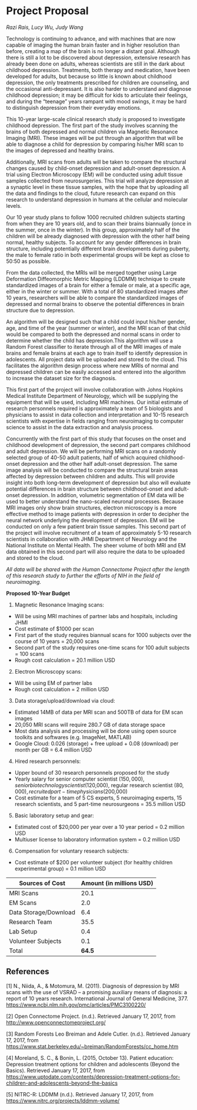 # Project Proposal
*Razi Rais, Lucy Wu, Judy Wang*

Technology is continuing to advance, and with machines that are now capable of imaging the human brain faster and in higher resolution than before, creating a map of the brain is no longer a distant goal. Although there is still a lot to be discovered about depression, extensive research has already been done on adults, whereas scientists are still in the dark about childhood depression. Treatments, both therapy and medication, have been developed for adults, but because so little is known about childhood depression, the only treatments prescribed for children are counseling, and the occasional anti-depressant. It is also harder to understand and diagnose childhood depression; it may be difficult for kids to articulate their feelings, and during the “teenage” years rampant with mood swings, it may be hard to distinguish depression from their everyday emotions. 

This 10-year large-scale clinical research study is proposed to investigate childhood depression. The first part of the study involves scanning the brains of both depressed and normal children via Magnetic Resonance Imaging (MRI). These images will be put through an algorithm that will be able to diagnose a child for depression by comparing his/her MRI scan to the images of depressed and healthy brains. 

Additionally, MRI scans from adults will be taken to compare the structural changes caused by child-onset depression and adult-onset depression. A trial using Electron Microscopy (EM) will be conducted using adult tissue samples collected from neurosurgeries. This trial will analyze depression at a synaptic level in these tissue samples, with the hope that by uploading all the data and findings to the cloud, future research can expand on this research to understand depression in humans at the cellular and molecular levels. 

Our 10 year study plans to follow 1000 recruited children subjects starting from when they are 10 years old, and to scan their brains biannually (once in the summer, once in the winter). In this group, approximately half of the children will be already diagnosed with depression with the other half being normal, healthy subjects. To account for any gender differences in brain structure, including potentially different brain developments during puberty, the male to female ratio in both experimental groups will be kept as close to 50:50 as possible. 

From the data collected, the MRIs will be merged together using Large Deformation Diffeomorphic Metric Mapping (LDDMM) technique to create standardized images of a brain for either a female or male, at a specific age, either in the winter or summer. With a total of 80 standardized images after 10 years, researchers will be able to compare the standardized images of depressed and normal brains to observe the potential differences in brain structure due to depression. 

An algorithm will be designed such that a child could input his/her gender, age, and time of the year (summer or winter), and the MRI scan of that child would be compared to both the depressed and normal scans in order to determine whether the child has depression.This algorithm will use a Random Forest classifier to iterate through all of the MRI images of male brains and female brains at each age to train itself to identify depression in adolescents. All project data will be uploaded and stored to the cloud. This facilitates the algorithm design process where new MRIs of normal and depressed children can be easily accessed and entered into the algorithm to increase the dataset size for the diagnosis. 

This first part of the project will involve collaboration with Johns Hopkins Medical Institute Department of Neurology, which will be supplying the equipment that will be used, including MRI machines. Our initial estimate of research personnels required is approximately a team of 5 biologists and physicians to assist in data collection and interpretation and 10-15 research scientists with expertise in fields ranging from neuroimaging to computer science to assist in the data extraction and analysis process. 

Concurrently with the first part of this study that focuses on the onset and childhood development of depression, the second part compares childhood and adult depression. We will be performing MRI scans on a randomly selected group of 40-50 adult patients, half of which acquired childhood-onset depression and the other half adult-onset depression. The same image analysis will be conducted to compare the structural brain areas affected by depression between children and adults. This will provide insight into both long-term development of depression but also will evaluate potential differences in brain structure between childhood-onset and adult-onset depression. In addition, volumetric segmentation of EM data will be used to better understand the nano-scaled neuronal processes. Because MRI images only show brain structures, electron microscopy is a more effective method to image patients with depression in order to decipher the neural network underlying the development of depression. EM will be conducted on only a few patient brain tissue samples. This second part of the project will involve recruitment of a team of approximately 5-10 research scientists in collaboration with JHMI Department of Neurology and the National Institute on Mental Health. The sheer volume of both MRI and EM data obtained in this second part will also require the data to be uploaded and stored to the cloud. 

*All data will be shared with the Human Connectome Project after the length of this research study to further the efforts of NIH in the field of neuroimaging.* 


**Proposed 10-Year Budget** 
1. Magnetic Resonance Imaging scans: 
  * Will be using MRI machines of partner labs and hospitals, including JHMI 
  * Cost estimate of $1000 per scan 
  * First part of the study requires biannual scans for 1000 subjects over the course of 10 years = 20,000 scans 
  * Second part of the study requires one-time scans for 100 adult subjects = 100 scans 
  * Rough cost calculation = 20.1 million USD 
  
2. Electron Microscopy scans: 
  * Will be using EM of partner labs 
  * Rough cost calculation = 2 million USD 
  
3. Data storage/upload/download via cloud: 
  * Estimated 14MB of data per MRI scan and 500TB of data for EM scan images 
  * 20,050 MRI scans will require 280.7 GB of data storage space 
  * Most data analysis and processing will be done using open source toolkits and softwares (e.g. ImageNet, MATLAB) 
  * Google Cloud: 0.026 (storage) + free upload + 0.08 (download) per month per GB = 6.4 million USD 
  
4. Hired research personnels: 
  * Upper bound of 30 research personnels proposed for the study 
  * Yearly salary for senior computer scientist ($150,000), senior biotechnology scientist ($120,000), regular research scientist ($80,000), recruited part-time physicians ($200,000) 
  * Cost estimate for a team of 5 CS experts, 5 neuroimaging experts, 15 research scientists, and 5 part-time neurosurgeons = 35.5 million USD 
  
5. Basic laboratory setup and gear: 
  * Estimated cost of $20,000 per year over a 10 year period = 0.2 million USD 
  * Multiuser license to laboratory information system = 0.2 million USD 
 
6. Compensation for voluntary research subjects: 
  * Cost estimate of $200 per volunteer subject (for healthy children experimental group) = 0.1 million USD 

Sources of Cost | Amount (in millions USD) 
--------------------- | ---------------------------------- 
MRI Scans | 20.1 
EM Scans | 2.0 
Data Storage/Download | 6.4 
Research Team | 35.5 
Lab Setup | 0.4 
Volunteer Subjects | 0.1 
Total | **64.5** 


## References 

[1] N., Niida, A., & Motomura, M. (2011). Diagnosis of depression by MRI scans with the use of VSRAD – a promising auxiliary means of diagnosis: a report of 10 years research. International Journal of General Medicine, 377. https://www.ncbi.nlm.nih.gov/pmc/articles/PMC3100220/ 

[2] Open Connectome Project. (n.d.). Retrieved January 17, 2017, from http://www.openconnectomeproject.org/

[3] Random Forests Leo Breiman and Adele Cutler. (n.d.). Retrieved January 17, 2017, from https://www.stat.berkeley.edu/~breiman/RandomForests/cc_home.htm

[4] Moreland, S. C., & Bonin, L. (2015, October 13). Patient education: Depression treatment options for children and adolescents (Beyond the Basics). Retrieved January 17, 2017, from https://www.uptodate.com/contents/depression-treatment-options-for-children-and-adolescents-beyond-the-basics

[5] NITRC-R: LDDMM (n.d.). Retrieved January 17, 2017, from https://www.nitrc.org/projects/lddmm-volume/
